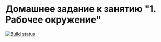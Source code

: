 # Домашнее задание к занятию "1. Рабочее окружение"

[![Build status](https://ci.appveyor.com/api/projects/status/7uaf7gq1qhpm8krn?svg=true)](https://ci.appveyor.com/project/Olesya1988/ahj-code)
